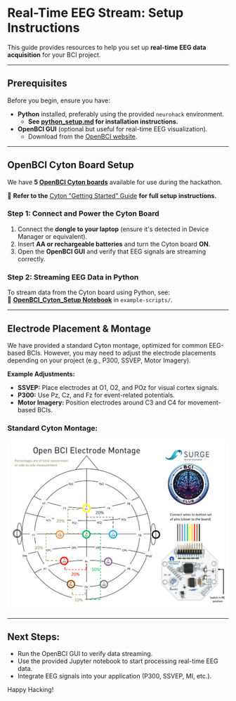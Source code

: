# Real-Time EEG Stream: Setup Instructions  

This guide provides resources to help you set up **real-time EEG data acquisition** for your BCI project.

---

## Prerequisites
Before you begin, ensure you have:  
- **Python** installed, preferably using the provided `neurohack` environment.  
  - **See [python_setup.md](../resources/python_setup.md) for installation instructions.**  
- **OpenBCI GUI** (optional but useful for real-time EEG visualization).  
  - Download from the [OpenBCI website](https://openbci.com/downloads).  


---

## **OpenBCI Cyton Board Setup**  

We have **5 [OpenBCI Cyton boards](https://docs.openbci.com/Cyton/CytonLanding/)** available for use during the hackathon.  

📖 **Refer to the** [Cyton "Getting Started" Guide](https://docs.openbci.com/GettingStarted/Boards/CytonGS/) **for full setup instructions.**  

### **Step 1: Connect and Power the Cyton Board**
1. Connect the **dongle to your laptop** (ensure it's detected in Device Manager or equivalent). 
2. Insert **AA or rechargeable batteries** and turn the Cyton board **ON**.   
3. Open the **OpenBCI GUI** and verify that EEG signals are streaming correctly.  

### **Step 2: Streaming EEG Data in Python**
To stream data from the Cyton board using Python, see:  
📄 **[OpenBCI_Cyton_Setup Notebook](./example-scripts/OpenBCI_Cyton_Setup.ipynb)** in `example-scripts/`.  

---

## Electrode Placement & Montage
We have provided a standard Cyton montage, optimized for common EEG-based BCIs.
However, you may need to adjust the electrode placements depending on your project (e.g., P300, SSVEP, Motor Imagery).

**Example Adjustments:**
- **SSVEP:** Place electrodes at O1, O2, and POz for visual cortex signals.
- **P300:** Use Pz, Cz, and Fz for event-related potentials.
- **Motor Imagery:** Position electrodes around C3 and C4 for movement-based BCIs.

### Standard Cyton Montage:
![Cyton Montage](../resources/images/Standard_Cyton_Montage.png)

---

## Next Steps:
- Run the OpenBCI GUI to verify data streaming.
- Use the provided Jupyter notebook to start processing real-time EEG data.
- Integrate EEG signals into your application (P300, SSVEP, MI, etc.).

Happy Hacking!